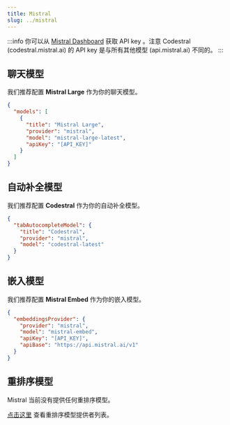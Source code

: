 ```yaml
---
title: Mistral
slug: ../mistral
---
```


:::info
你可以从 [Mistral Dashboard](https://console.mistral.ai) 获取 API key 。注意 Codestral (codestral.mistral.ai) 的 API key 是与所有其他模型 (api.mistral.ai) 不同的。
:::

## 聊天模型

我们推荐配置 **Mistral Large** 作为你的聊天模型。

```json title="config.json"
{
  "models": [
    {
      "title": "Mistral Large",
      "provider": "mistral",
      "model": "mistral-large-latest",
      "apiKey": "[API_KEY]"
    }
  ]
}
```

## 自动补全模型

我们推荐配置 **Codestral** 作为你的自动补全模型。

```json title="config.json"
{
  "tabAutocompleteModel": {
    "title": "Codestral",
    "provider": "mistral",
    "model": "codestral-latest"
  }
}
```

## 嵌入模型

我们推荐配置 **Mistral Embed** 作为你的嵌入模型。

```json title="config.json"
{
  "embeddingsProvider": {
    "provider": "mistral",
    "model": "mistral-embed",
    "apiKey": "[API_KEY]",
    "apiBase": "https://api.mistral.ai/v1"
  }
}
```

## 重排序模型

Mistral 当前没有提供任何重排序模型。

[点击这里](../../model-roles/reranking.md) 查看重排序模型提供者列表。
